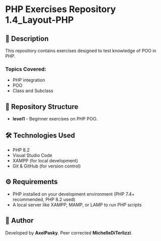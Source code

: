 # PHP Exercises Repository 1.4_Layout-PHP

## 📌 Description
This repository contains exercises designed to test knowledge of POO in PHP. 

### Topics Covered:
- PHP integration
- POO
- Class and Subclass

## 📁 Repository Structure
- **level1** - Beginner exercises on PHP POO.


## 🛠️ Technologies Used
- PHP 8.2
- Visual Studio Code
- XAMPP (for local development)
- Git & GitHub (for version control)

## ⚙️ Requirements
- PHP installed on your development environment (PHP 7.4+ recommended, PHP 8.2 used)
- A local server like XAMPP, MAMP, or LAMP to run PHP scripts

## 👤 Author
Developed by **AxelPasky**. Peer corrected **MichelleDiTerlizzi**.
